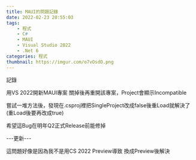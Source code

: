 ```yaml
---
title: MAUI的問題記錄
date: 2022-02-23 20:55:03
tags:
    - 程式
    - C#
    - MAUI
    - Visual Studio 2022
    - .Net 6
categories: 程式
thumbnail: https://imgur.com/o7vOsdO.png
---
```

記錄

用VS 2022開新MAUI專案
關掉後再重開該專案，Project會顯示Incompatible

嘗試一堆方法後，發現在.csproj裡把SingleProject改成false後重Load就解決了(重Load後要再改成true)

希望這Bug在明年Q2正式Release前能修掉

---更新---

這問題好像是因為我不是用CS 2022 Preview導致
換成Preview後解決